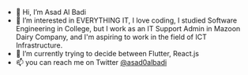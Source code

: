 - 👋 Hi, I’m Asad Al Badi
- 👀 I’m interested in EVERYTHING IT, I love coding, I studied Software Engineering in College, but I work as an IT Support Admin in Mazoon Dairy Company, and I'm aspiring to work in the field of ICT Infrastructure.
- 🌱 I’m currently trying to decide between Flutter, React.js
- 📫 you can reach me on Twitter <a href="https://twitter.com/asad0albadi" target="_blank">@asad0albadi</a>
   
<!---
Deava0/Deava0 is a ✨ special ✨ repository because its `README.md` (this file) appears on your GitHub profile.
You can click the Preview link to take a look at your changes.
--->
